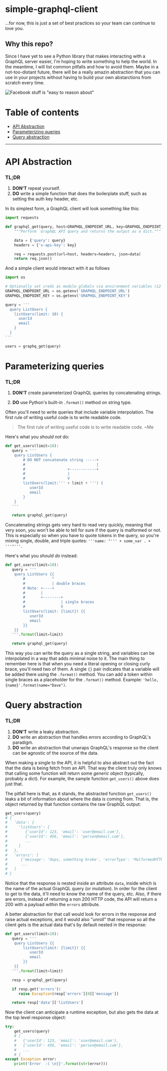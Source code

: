 # simple-graphql-client
...for now, this is just a set of best practices so your team can continue to love you.

## Why this repo?

Since I have yet to see a Python library that makes interacting with a GraphQL server easier, I'm hoping to write something to help the world. In the meantime, I will list common pitfalls and how to avoid them. Maybe in a not-too-distant future, there will be a really amazin abstraction that you can use in your projects without having to build your own abstarctions from scratch every time.

![Facebook stuff is "easy to reason about"](https://i.imgflip.com/39ouwm.jpg)

# Table of contents

 + [API Abstraction](#api-abstraction)
 + [Parameterizing queries](#parameterizing-queries)
 + [Query abstraction](#query-abstraction)

---

# API Abstraction

### TL;DR

 1. **DON'T** repeat yourself.
 2. **DO** write a simple function that does the boilerplate stuff, such as setting the auth key header, etc. 

In its simplest form, a GraphQL client will look something like this:

```python
import requests

def graphql_get(query, host=GRAPHQL_ENDPOINT_URL, key=GRAPHQL_ENDPOINT_KEY):
    """Perform  GraphQL API query and returns the output as a dict."""

    data = {'query': query}
    headers = {'x-api-key': key}

    req = requests.post(url=host, headers=headers, json=data)
    return req.json()
```

And a simple client would interact with it as follows

```python
import os

# Optionally set creds as module globals via environment variables (12 factor app?)
GRAPHQL_ENDPOINT_URL = os.getenv('GRAPHQL_ENDPOINT_URL')
GRAPHQL_ENDPOINT_KEY = os.getenv('GRAPHQL_ENDPOINT_KEY')

query = '''
  query ListUsers {
    listUsers(limit: 10) {
      userId
      email
    }
  }
'''

users = graphq_get(query)
```

# Parameterizing queries

### TL;DR

 1. **DON'T** create parameterized GraphQL queries by concatenating strings. 

 2. **DO** use Python's built-in `.format()` method on string type. 

Often you'll need to write queries that include variable interpolation. The first rule of writing useful code is to write readable code.

> The first rule of writing useful code is to write readable code. ~Me

Here's what you *should not* do:

```python
def get_users(limit=10):
   query = '''
    query ListUsers {
        # DO NOT concatenate string -----+
        #                                |
        #                   +------------+
        #                   |
        #                   V
        listUsers(limit:''' + limit + ''') {
           userId
           email
        }
    }
   '''

   return graphql_get(query)
```

Concatenating strings gets very hard to read very quickly, meaning that very soon, you won't be able to tell for sure if the query is malformed or not. This is especially so when you have to quote tokens in the query, so you're mixing single, double, and triple quotes: `'''name: "''' + some_var . + '''"'''`.

Here's what you *should do* instead:

```python
def get_users(limit=10):
   query = '''
    query ListUsers {{
        #            ^
        #            | double braces
        # Note: +----+
        #       |
        #       +--------+
        #                | single braces
        #                V
        listUsers(limit: {limit}) {{
           userId
           email
        }}
    }}
   '''.format(limit=limit)

   return graphql_get(query)
```

This way you can write the query as a single string, and variables can be interpolated in a way that adds minimal noise to it. The main thing to remember here is that when you need a literal opening or closing curly brace, you'll need two of them. A single `{}` pair indicates that a variable will be added there using the `.format()` method. You can add a token within single braces as a placeholder for the `.format()` method. Example: `'hello, {name}'.format(name="Dave")`.

# Query abstraction

### TL;DR

 1. **DON'T** write a leaky abstraction.
 2. **DO** write an abstraction that handles errors according to GraphQL's paradigm. 
 3. **DO** write an abstraction that unwraps GraphQL's response so the client can be agnostic of the source of the data. 

When making a single to the API, it is helpful to also abstract out the fact that the data is being fetch from an API. That way the client truly only knows that calling some function will return some _generic_ object (typically, probably a dict). For example, the sample function `get_users()` above does just that.

The pitfall here is that, as it stands, the abstracted function `get_users()` leaks a bit of information about where the data is coming from. That is, the object returned by that function contains the raw GraphQL output:

```python
get_users(query)
# {
#   'data': {
#     'listUsers': [
#        {'userId': 123, 'email': 'user@email.com'},
#        {'userId': 456, 'email': 'person@email.com'},
#        ...
#     ]
#   },
#   'errors': [
#      {'message': 'Oops, something broke', 'errorType': 'MalformedHTTPRequest'},
#      ...
#   ]
# }
```

Notice that the response is nested inside an attribute `data`, inside which is the  name of the actual GraphQL query (or mutation). In order for the client to get to the data, it'll need to know the name of the query, etc. Also, if there are errors, instead of returning a non 200 HTTP code, the API will return a 200 with a payload within the `errors` attribute.

A better abstraction for that call would look for errors in the response and raise actual exceptions, and it would also "unroll" that response so all the client gets is the actual data that's by default nested in the response:

```python
def get_users(limit=10):
   query = '''
    query ListUsers {{
        listUsers(limit: {limit}) {{
           userId
           email
        }}
    }}
   '''.format(limit=limit)

   resp = graphql_get(query)

   if resp.get('errors'):
      raise Exception(resp['errors'][0]['message'])

   return resp['data']['listUsers']
```

Now the client can anticipate a runtime exception, but also gets the data at the top level response object: 

```python
try:
    get_users(query)
    # [
    #   {'userId': 123, 'email': 'user@email.com'},
    #   {'userId': 456, 'email': 'person@email.com'},
    #   ...
    # ]
except Exception error:
    print('Error  :( \n{}'.format(str(error)))
```
